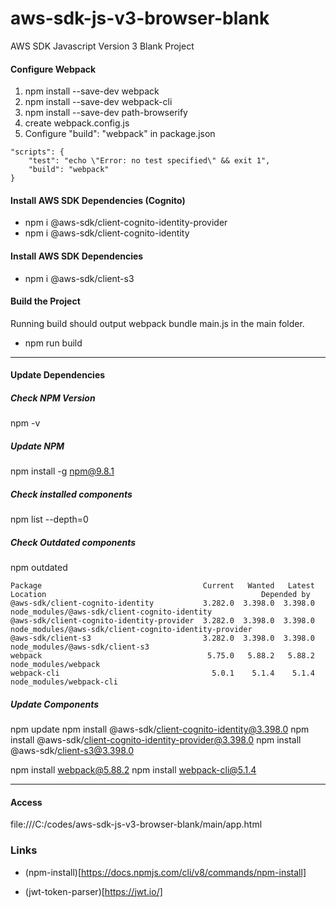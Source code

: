 # aws-sdk-js-v3-browser-blank
AWS SDK Javascript Version 3 Blank Project


#### Configure Webpack

1. npm install --save-dev webpack
2. npm install --save-dev webpack-cli
3. npm install --save-dev path-browserify
4. create webpack.config.js
5. Configure "build": "webpack" in package.json

```(javascript)
"scripts": {
    "test": "echo \"Error: no test specified\" && exit 1",
    "build": "webpack"
}
```

#### Install AWS SDK Dependencies (Cognito)

- npm i @aws-sdk/client-cognito-identity-provider
- npm i @aws-sdk/client-cognito-identity

#### Install AWS SDK Dependencies

- npm i @aws-sdk/client-s3

#### Build the Project

Running build should output webpack bundle main.js in the main folder.

- npm run build

--------------------------------------------------------------------------

#### Update Dependencies

##### Check NPM Version
npm -v

##### Update NPM
npm install -g npm@9.8.1

##### Check installed components
npm list --depth=0

##### Check Outdated components
npm outdated

```
Package                                    Current   Wanted   Latest  Location                                                Depended by
@aws-sdk/client-cognito-identity           3.282.0  3.398.0  3.398.0  node_modules/@aws-sdk/client-cognito-identity           
@aws-sdk/client-cognito-identity-provider  3.282.0  3.398.0  3.398.0  node_modules/@aws-sdk/client-cognito-identity-provider  
@aws-sdk/client-s3                         3.282.0  3.398.0  3.398.0  node_modules/@aws-sdk/client-s3                         
webpack                                     5.75.0   5.88.2   5.88.2  node_modules/webpack                            
webpack-cli                                  5.0.1    5.1.4    5.1.4  node_modules/webpack-cli                                
```

##### Update Components
npm update
npm install @aws-sdk/client-cognito-identity@3.398.0
npm install @aws-sdk/client-cognito-identity-provider@3.398.0
npm install @aws-sdk/client-s3@3.398.0

npm install webpack@5.88.2 
npm install webpack-cli@5.1.4



-----

#### Access

file:///C:/codes/aws-sdk-js-v3-browser-blank/main/app.html


### Links

- (npm-install)[https://docs.npmjs.com/cli/v8/commands/npm-install]

- (jwt-token-parser)[https://jwt.io/]